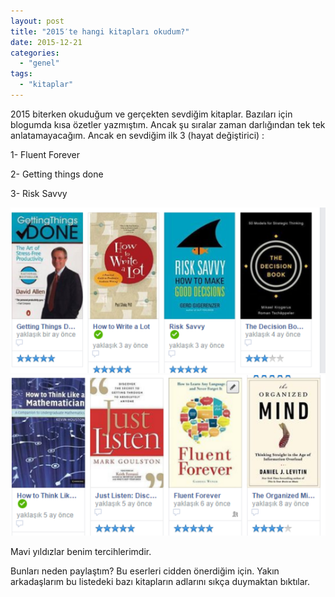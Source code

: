 ```yaml
---
layout: post
title: "2015′te hangi kitapları okudum?"
date: 2015-12-21
categories: 
  - "genel"
tags: 
  - "kitaplar"
---
```


2015 biterken okuduğum ve gerçekten sevdiğim kitaplar. Bazıları için blogumda kısa özetler yazmıştım. Ancak şu sıralar zaman darlığından tek tek anlatamayacağım. Ancak en sevdiğim ilk 3 (hayat değiştirici) :

1- Fluent Forever

2- Getting things done

3- Risk Savvy

![](/images/tumblr_inline_nzq3o9YTil1r4exmc_540.png)
![](/images/tumblr_inline_nzq3q049rA1r4exmc_540.png)

Mavi yıldızlar benim tercihlerimdir.

Bunları neden paylaştım? Bu eserleri cidden önerdiğim için. Yakın arkadaşlarım bu listedeki bazı kitapların adlarını sıkça duymaktan bıktılar.
